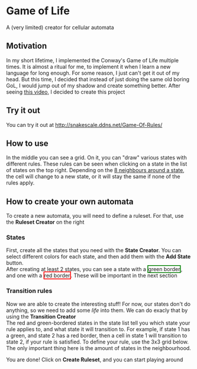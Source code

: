 # Game of Life

A (very limited) creator for cellular automata

## Motivation

In my short lifetime, I implemented the Conway's Game of Life multiple times.
It is almost a ritual for me, to implement it when I learn a new language for long enough.
For some reason, I just can't get it out of my head.
But this time, I decided that instead of just doing the same old boring GoL, I would jump out of my shadow and create something better.
After seeing <a href="https://www.youtube.com/watch?v=WMJ1H3Ai-qs">this video</a>, I decided to create this project

## Try it out

You can try it out at http://snakescale.ddns.net/Game-Of-Rules/

## How to use

In the middle you can see a grid. On it, you can "draw" various states with different rules. These rules can be seen when clicking on a state in the list of states on the top right.
Depending on the <a href="https://en.wikipedia.org/wiki/Moore_neighborhood">8 neighbours around a state</a>, the cell will change to a new state, or it will stay the same if none of the rules apply.

## How to create your own automata

To create a new automata, you will need to define a ruleset. For that, use the **Ruleset Creator** on the right

### States

First, create all the states that you need with the **State Creator**. You can select different colors for each state, and then add them with the **Add State** button.</br>
After creating at least 2 states, you can see a state with a <span style="border: green solid 2px">green border</span>, and one with a <span style="border: red solid 2px">red border</span>.
These will be important in the next section

### Transition rules

Now we are able to create the interesting stuff! For now, our states don't do anything, so we need to add some _life_ into them.
We can do exacly that by using the **Transition Creator**</br> 
The red and green-bordered states in the state list tell you which state your rule applies to, and what state it will transition to.
For example, if state 1 has a green, and state 2 has a red border, then a cell in state 1 will transition to state 2, if your rule is satisfied.
To define your rule, use the 3x3 grid below. The only important thing here is the amount of states in the neighbourhood.

You are done! Click on **Create Ruleset**, and you can start playing around




